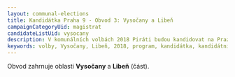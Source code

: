 ```yaml
---
layout: communal-elections
title: Kandidátka Praha 9 - Obvod 3: Vysočany a Libeň
campaignCategoryUid: magistrat
candidateListUid: vysocany
description: V komunálních volbách 2018 Piráti budou kandidovat na Praze 9. Jak na magistrát, tak i na jednotlivé městské obvody. Prosazujeme transparentní veřejnou správu, participaci veřejnosti, férový přístup ke všem způsobům dopravy a politiku, která využívá možností technologií 21. století pro otevřenou a demokratickou společnost.
keywords: volby, Vysočany, Libeň, 2018, program, kandidátka, kandidátní listina, kandidáti, komunální volby
---
```


Obvod zahrnuje oblasti **Vysočany** a **Libeň** (část).
